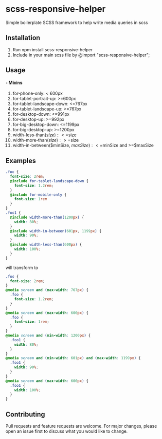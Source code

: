 # scss-responsive-helper

Simple boilerplate SCSS framework to help write media queries in scss

## Installation

1. Run npm install scss-responsive-helper
2. Include in your main scss file by @import "scss-responsive-helper";

## Usage
#### - Mixins

1.  for-phone-only: < 600px
2.  for-tablet-portrait-up: >=600px
3.  for-tablet-landscape-down: <=767px
4.  for-tablet-landscape-up: >=767px
5.  for-desktop-down: <=991px
6.  for-desktop-up: >=992px
7.  for-big-desktop-down: <=1199px
8.  for-big-desktop-up: >=1200px
9.  width-less-than($size): <=$size
10. width-more-than($size): >=$size
11. width-in-between($minSize, $maxSize): <=$minSize and >=$maxSize

## Examples

```scss
.foo {
  font-size: 2rem;
  @include for-tablet-landscape-down {
    font-size: 1.2rem;
  }
  @include for-mobile-only {
    font-size: 1rem
  }
}
.foo1 {
  @include width-more-than(1200px) {
    width: 80%;
  }
  @include width-in-between(601px, 1199px) {
    width: 90%;
  }
  @include width-less-than(600px) {
    width: 100%;
  }
}
```
will transform to
```css
.foo {
  font-size: 2rem;
}
@media screen and (max-width: 767px) {
  .foo {
    font-size: 1.2rem;
  }
}
@media screen and (max-width: 600px) {
  .foo {
    font-size: 1rem;
  }
}
@media screen and (min-width: 1200px) {
  .foo1 {
    width: 80%;
  }
}
@media screen and (min-width: 601px) and (max-width: 1199px) {
  .foo1 {
    width: 90%;
  }
}
@media screen and (max-width: 600px) {
  .foo1 {
    width: 100%;
  }
}
```

## Contributing

Pull requests and feature requests are welcome. For major changes, please open an issue first to discuss what you would like to change.
